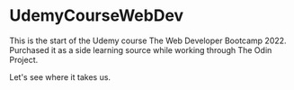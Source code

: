 # UdemyCourseWebDev

This is the start of the Udemy course 
The Web Developer Bootcamp 2022. Purchased it as a side learning source while working through The Odin Project. 

Let's see where it takes us.